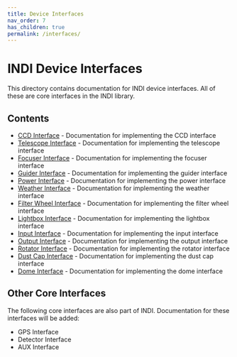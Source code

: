 ```yaml
---
title: Device Interfaces
nav_order: 7
has_children: true
permalink: /interfaces/
---
```


# INDI Device Interfaces

This directory contains documentation for INDI device interfaces. All of these are core interfaces in the INDI library.

## Contents

- [CCD Interface](ccd-interface.md) - Documentation for implementing the CCD interface
- [Telescope Interface](telescope-interface.md) - Documentation for implementing the telescope interface
- [Focuser Interface](focuser.md) - Documentation for implementing the focuser interface
- [Guider Interface](guider.md) - Documentation for implementing the guider interface
- [Power Interface](power-interface.md) - Documentation for implementing the power interface
- [Weather Interface](weather-interface.md) - Documentation for implementing the weather interface
- [Filter Wheel Interface](filter-wheel-interface.md) - Documentation for implementing the filter wheel interface
- [Lightbox Interface](lightbox-interface.md) - Documentation for implementing the lightbox interface
- [Input Interface](indiinputinterface.md) - Documentation for implementing the input interface
- [Output Interface](indioutputinterface.md) - Documentation for implementing the output interface
- [Rotator Interface](indirotatorinterface.md) - Documentation for implementing the rotator interface
- [Dust Cap Interface](indidustcapinterface.md) - Documentation for implementing the dust cap interface
- [Dome Interface](indidomeinterface.md) - Documentation for implementing the dome interface

## Other Core Interfaces

The following core interfaces are also part of INDI. Documentation for these interfaces will be added:

- GPS Interface
- Detector Interface
- AUX Interface
